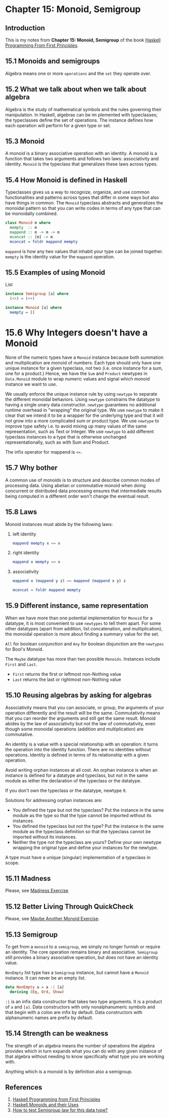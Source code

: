 # Chapter 15: Monoid, Semigroup

## Introduction

This is my notes from **Chapter 15: Monoid, Semigroup** of the book [Haskell Programming From First Principles](http://haskellbook.com).

## 15.1 Monoids and semigroups

Algebra means one or more `operations` and the `set` they operate over.

## 15.2 What we talk about when we talk about algebra

Algebra is the study of mathematical symbols and the rules governing their manipulation. In Haskell, algebras can be im plemented with typeclasses; the typeclasses define the set of operations. The instance defines how each operation will perform for a given type or set.

## 15.3 Monoid

A monoid is a binary associative operation with an identity. A monoid is a function that takes two arguments and follows two laws: associativity and identity. `Monoid` is the typeclass that generalizes these laws across types.

## 15.4 How Monoid is defined in Haskell

Typeclasses gives us a way to recognize, organize, and use common functionalities and patterns across types that differ in some ways but also have things in common. The `Monoid` typeclass abstracts and generalizes the monoidal pattern so that you can write codes in terms of any type that can be monoidally combined.

```haskell
class Monoid m where
  mempty  :: m
  mappend :: m -> m -> m
  mconcat :: [m] -> m
  mconcat = foldr mappend mempty
```  

`mappend` is how any two values that inhabit your type can be joined together. `mempty` is the identity value for the `mappend` operation.

## 15.5 Examples of using Monoid

List

```haskell
instance Semigroup [a] where
  (<>) = (++)

instance Monoid [a] where
  mempty = []

```

# 15.6 Why Integers doesn't have a Monoid

None of the numeric types have a `Monoid` instance because both summation and multiplication are monoid of numbers. Each type should only have one unique instance for a given typeclass, not two (i.e. once instance for a sum, one for a product.) Hence, we have the `Sum` and `Product` newtypes in `Data.Monoid` module to wrap numeric values and signal which monoid instance we want to use.

We usually enforce the unique instance rule by using `newtype` to separate the different monoidal behaviors. Using `newtype` constrains the datatype to having a single unary data constructor. `newtype` guarantees no additional runtime overhead in "wrapping" the original type. We use `newtype` to make it clear that we intend it to be a wrapper for the underlying type and that it will not grow into a more complicated sum or product type. We use `newtype` to improve type safety i.e. to avoid mixing up many values of the same representation, such as Text or Integer. We use `newtype` to add different typeclass instances to a type that is otherwise unchanged representationally, such as with Sum and Product.

The infix operator for mappend is `<>`.

## 15.7 Why bother

A common use of monoids is to structure and describe common modes of processing data. Using abelian or commutative monoid  when doing concurrent or distributed data processing ensures that intermediate results being computed in a different order won't change the eventual result.

## 15.8 Laws

Monoid instances must abide by the following laws:

1. left identity

    ```haskell
    mappend mempty x == x
    ```

2. right identity

    ```haskell
    mappend x mempty == x
    ```

3. associativity

    ```haskell
    mappend x (mappend y z) == mappend (mappend x y) z

    mconcat = foldr mappend mempty
    ```

## 15.9 Different instance, same representation

When we have more than one potential implementation for `Monoid` for a datatype, it is most convenient to use `newtypes` to tell them apart. For some other datatypes (apart from addition, list concatenation, and multiplication), the monoidal operation is more about finding a summary value for the set.

`All` for boolean conjunction and `Any` for boolean disjunction are the `newtypes` for Bool's Monoid.

The `Maybe` datatype has more than two possible `Monoids`. Instances include `First` and `Last`.

- `First` returns the first or leftmost non-Nothing value
- `Last` returns the last or rightmost non-Nothing value

## 15.10 Reusing algebras by asking for algebras

Associativity means that you can associate, or group, the arguments of your operation differently and the result will be the same. Commutativity means that you can reorder the arguments and still get the same result. Monoid abides by the law of associativity but not the law of commutativity, even though some monoidal operations (addition and multiplication) are commutative.

An identity is a value with a special relationship with an operation: it turns the operation into the identity function. There are no identities without operations. Identity is defined in terms of its relationship with a given operation.

Avoid writing orphan instances at all cost. An orphan instance is when an instance is defined for a datatype and typeclass, but not in the same module as iether the declaration of the typeclass or the datatype.

If you don't own the typeclass or the datatype, newtype it.

Solutions for addressing orphan instances are:

- You defined the type but not the typeclass? Put the instance in the same module as the type so that the type cannot be imported without its instances.
- You defined the typeclass but not the type? Put the instance in the same module as the typeclass definition so that the typeclass cannot be imported without its instances.
- Neither the type not the typeclass are yours? Define your own newtype wrapping the original type and define your instances for the newtype.

A type must have a unique (singular) implementation of a typeclass in scope.

## 15.11 Madness

Please, see [Madness Exercise](ch15/Madness.hs)

## 15.12 Better Living Through QuickCheck

Please, see [Maybe Another Monoid Exercise](MaybeAnotherMonoid).

## 15.13 Semigroup

To get from a `monoid` to a `semigroup`, we simply no longer furnish or require an identity. The core operation remains binary and associative. `Semigroup` still provides a binary associative operation, but does not have an identity value.

`NonEmpty` list type has a `Semigroup` instance, but cannot have a `Monoid` instance. It can never be an empty list.

```haskell
data NonEmpty a = a :| [a]
  deriving (Eq, Ord, Show)
```

`:|` is an infix data constructor that takes two type arguments. It is a product of `a` and `[a]`. Data constructors with only nonalphanumeric symbols and that begin with a colon are infix by default. Data constructors with alphanumeric names are prefix by default.

## 15.14 Strength can be weakness

The strength of an algebra means the number of operations the algebra provides which in turn expands what you can do with any given instance of that algebra without needing to know specifically what type you are working with.

Anything which is a monoid is by definition also a semigroup.

## References

1. [Haskell Programming from First Principles](http://haskellbook.com/)
2. [Haskell Monoids and their Uses](http://blog.sigfpe.com/2009/01/haskell-monoids-and-their-uses.html)
3. [How to test Semigroup law for this data type?](https://stackoverflow.com/questions/41350192/how-to-test-semigroup-law-for-this-data-type)
